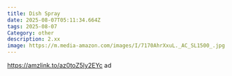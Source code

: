 ```yaml
---
title: Dish Spray
date: 2025-08-07T05:11:34.664Z
tags: 2025-08-07
Category: other
description: 2.xx
image: https://m.media-amazon.com/images/I/7170AhrXxuL._AC_SL1500_.jpg
---
```

https://amzlink.to/az0toZ5ly2EYc ad